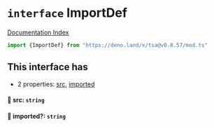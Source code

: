 # `interface` ImportDef

[Documentation Index](../README.md)

```ts
import {ImportDef} from "https://deno.land/x/tsa@v0.0.57/mod.ts"
```

## This interface has

- 2 properties:
[src](#-src-string),
[imported](#-imported-string)


#### 📄 src: `string`



#### 📄 imported?: `string`



